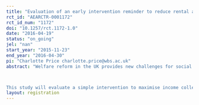 ```yaml
---
title: "Evaluation of an early intervention reminder to reduce rental arrears in social housing: randomised controlled trial"
rct_id: "AEARCTR-0001172"
rct_id_num: "1172"
doi: "10.1257/rct.1172-1.0"
date: "2016-04-19"
status: "on_going"
jel: "nan"
start_year: "2015-11-23"
end_year: "2016-04-30"
pi: "Charlotte Price charlotte.price@wbs.ac.uk"
abstract: "Welfare reform in the UK provides new challenges for social housing providers and their tenants. The implementation of Universal Credit (UC), which replaces Housing Benefit (HB), means that rather than housing providers receiving rental payments directly for those receiving HB, and thus bypassing the tenant, tenants will instead receive a lump sum monthly payment into their bank account and must manage their rent and other outgoings themselves. Some of these customers are the most vulnerable in society and may have difficulty budgeting, particularly on a monthly basis. This poses a challenge for housing providers in meeting income collection targets, but also in ensuring that, as 'social landlords', the most vulnerable tenants are supported in managing their finances.

This study will evaluate a simple intervention to maximise income collection in a single social housing provider in the UK."
layout: registration
---
```


